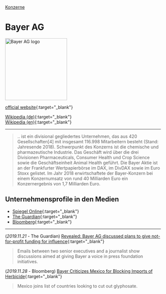 [Konzerne](../konzerne.html)   

# Bayer AG

<img src="https://upload.wikimedia.org/wikipedia/commons/f/f7/Logo_Bayer.svg" height="200" alt="Bayer AG logo">

[official website](https://www.bayer.de/){:target="_blank"}      

[Wikipedia (de)](https://de.wikipedia.org/wiki/Bayer_AG){:target="_blank"}   
[Wikipedia (en)](https://en.wikipedia.org/wiki/Bayer){:target="_blank"}   

---

> .. ist ein divisional gegliedertes Unternehmen, das aus 420 Gesellschaften[4] mit insgesamt 116.998 Mitarbeitern besteht (Stand: Jahresende 2018). Schwerpunkt des Konzerns ist die chemische und pharmazeutische Industrie. Das Geschäft wird über die drei Divisionen Pharmaceuticals, Consumer Health und Crop Science sowie die Geschäftseinheit Animal Health geführt. Die Bayer Aktie ist an der Frankfurter Wertpapierbörse im DAX, im DivDAX sowie im Euro Stoxx gelistet. Im Jahr 2018 erwirtschaftete der Bayer-Konzern bei einem Konzernumsatz von rund 40 Milliarden Euro ein Konzernergebnis von 1,7 Milliarden Euro.


## Unternehmensprofile in den Medien
* [Spiegel Online](https://www.spiegel.de/thema/bayer/){:target="_blank"}
* [The Guardian](https://www.theguardian.com/business/bayer){:target="_blank"}
* [Bloomberg](https://www.bloomberg.com/profile/company/BAYN:GR){:target="_blank"}

---

(_2019.11.21_ - The Guardian) [Revealed: Bayer AG discussed plans to give not-for-profit funding for influence](https://www.theguardian.com/business/2019/nov/21/bayer-ag-emails-business-interests-funding){:target="_blank"}
> Emails between two senior executives and a journalist show discussions aimed at giving Bayer a voice in press foundation initiatives.   

(_2019.11.28_ - Bloomberg) [Bayer Criticizes Mexico for Blocking Imports of Herbicide](https://www.bloomberg.com/news/articles/2019-11-28/bayer-criticizes-mexico-for-blocking-imports-of-herbicide?srnd=materials){:target="_blank"}
> Mexico joins list of countries looking to cut out glyphosate.   
